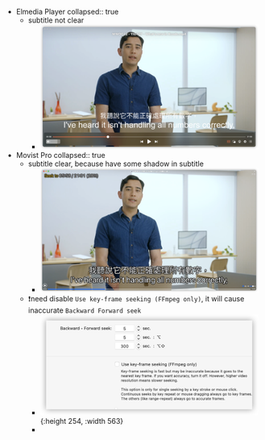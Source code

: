 - Elmedia Player
  collapsed:: true
	- subtitle not clear
		- ![image.png](../assets/image_1655003288885_0.png)
- Movist Pro
  collapsed:: true
	- subtitle clear, because have some shadow in subtitle
		- ![image.png](../assets/image_1655003464439_0.png)
	- ❗️need disable `Use key-frame seeking (FFmpeg only)`, it will cause inaccurate `Backward Forward seek`
		- ![image.png](../assets/image_1655003615379_0.png){:height 254, :width 563}
		-